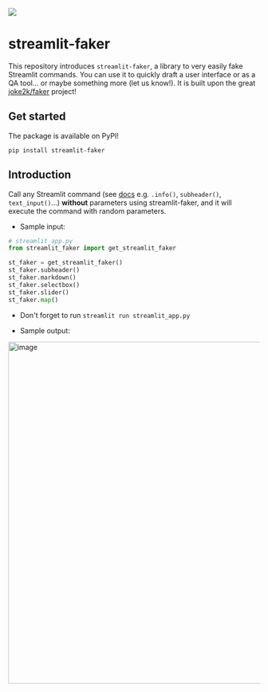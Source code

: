 <a href="https://fakker.streamlitapp.com" title="Python Version"><img src="https://static.streamlit.io/badges/streamlit_badge_black_white.svg"></a><br>

# streamlit-faker

This repository introduces `streamlit-faker`, a library to very easily fake Streamlit commands. You can use it to quickly draft a user interface or as a QA tool... or maybe something more (let us know!). It is built upon the great [joke2k/faker](https://github.com/joke2k/faker) project!

## Get started

The package is available on PyPI!

```
pip install streamlit-faker
```

## Introduction

Call any Streamlit command (see [docs](https://docs.streamlit.io) e.g. `.info()`, `subheader()`, `text_input()`...) **without** parameters using streamlit-faker, and it will execute the command with random parameters.

- Sample input:
```python
# streamlit_app.py
from streamlit_faker import get_streamlit_faker

st_faker = get_streamlit_faker()
st_faker.subheader()
st_faker.markdown()
st_faker.selectbox()
st_faker.slider()
st_faker.map()
```

- Don't forget to run `streamlit run streamlit_app.py`

- Sample output:

<img width="686" alt="image" src="https://user-images.githubusercontent.com/7164864/194157363-f8078096-b5e4-40dd-acdf-4d5bedc5585b.png">
